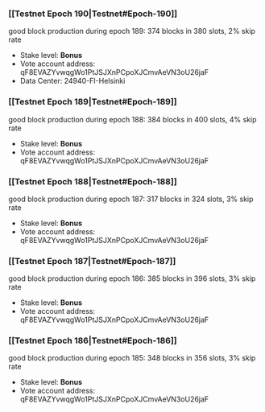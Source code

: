 ### [[Testnet Epoch 190|Testnet#Epoch-190]]
good block production during epoch 189: 374 blocks in 380 slots, 2% skip rate
* Stake level: **Bonus**
* Vote account address: qF8EVAZYvwqgWo1PtJSJXnPCpoXJCmvAeVN3oU26jaF
* Data Center: 24940-FI-Helsinki
### [[Testnet Epoch 189|Testnet#Epoch-189]]
good block production during epoch 188: 384 blocks in 400 slots, 4% skip rate
* Stake level: **Bonus**
* Vote account address: qF8EVAZYvwqgWo1PtJSJXnPCpoXJCmvAeVN3oU26jaF
### [[Testnet Epoch 188|Testnet#Epoch-188]]
good block production during epoch 187: 317 blocks in 324 slots, 3% skip rate
* Stake level: **Bonus**
* Vote account address: qF8EVAZYvwqgWo1PtJSJXnPCpoXJCmvAeVN3oU26jaF
### [[Testnet Epoch 187|Testnet#Epoch-187]]
good block production during epoch 186: 385 blocks in 396 slots, 3% skip rate
* Stake level: **Bonus**
* Vote account address: qF8EVAZYvwqgWo1PtJSJXnPCpoXJCmvAeVN3oU26jaF
### [[Testnet Epoch 186|Testnet#Epoch-186]]
good block production during epoch 185: 348 blocks in 356 slots, 3% skip rate
* Stake level: **Bonus**
* Vote account address: qF8EVAZYvwqgWo1PtJSJXnPCpoXJCmvAeVN3oU26jaF